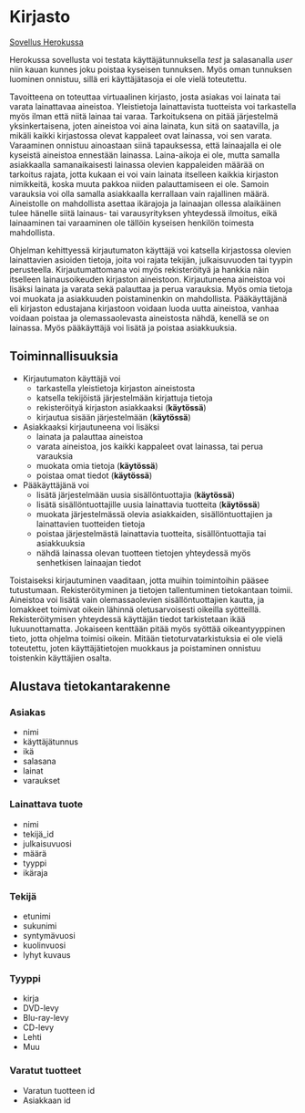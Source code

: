 # Kirjasto

[Sovellus Herokussa](http://tsoha-kirjasto.herokuapp.com/)

Herokussa sovellusta voi testata käyttäjätunnuksella *test* ja salasanalla *user* niin kauan kunnes joku poistaa kyseisen tunnuksen. Myös oman tunnuksen luominen onnistuu, sillä eri käyttäjätasoja ei ole vielä toteutettu.

Tavoitteena on toteuttaa virtuaalinen kirjasto, josta asiakas voi lainata tai varata lainattavaa aineistoa. Yleistietoja lainattavista tuotteista voi tarkastella myös ilman että niitä lainaa tai varaa. Tarkoituksena on pitää järjestelmä yksinkertaisena, joten aineistoa voi aina lainata, kun sitä on saatavilla, ja mikäli kaikki kirjastossa olevat kappaleet ovat lainassa, voi sen varata. Varaaminen onnistuu ainoastaan siinä tapauksessa, että lainaajalla ei ole kyseistä aineistoa ennestään lainassa. Laina-aikoja ei ole, mutta samalla asiakkaalla samanaikaisesti lainassa olevien kappaleiden määrää on tarkoitus rajata, jotta kukaan ei voi vain lainata itselleen kaikkia kirjaston nimikkeitä, koska muuta pakkoa niiden palauttamiseen ei ole. Samoin varauksia voi olla samalla asiakkaalla kerrallaan vain rajallinen määrä. Aineistolle on mahdollista asettaa ikärajoja ja lainaajan ollessa alaikäinen tulee hänelle siitä lainaus- tai varausyrityksen yhteydessä ilmoitus, eikä lainaaminen tai varaaminen ole tällöin kyseisen henkilön toimesta mahdollista.

Ohjelman kehittyessä kirjautumaton käyttäjä voi katsella kirjastossa olevien lainattavien asioiden tietoja, joita voi rajata tekijän, julkaisuvuoden tai tyypin perusteella. Kirjautumattomana voi myös rekisteröityä ja hankkia näin itselleen lainausoikeuden kirjaston aineistoon. Kirjautuneena aineistoa voi lisäksi lainata ja varata sekä palauttaa ja perua varauksia. Myös omia tietoja voi muokata ja asiakkuuden poistaminenkin on mahdollista. Pääkäyttäjänä eli kirjaston edustajana kirjastoon voidaan luoda uutta aineistoa, vanhaa voidaan poistaa ja olemassaolevasta aineistosta nähdä, kenellä se on lainassa. Myös pääkäyttäjä voi lisätä ja poistaa asiakkuuksia.

## Toiminnallisuuksia

* Kirjautumaton käyttäjä voi
    * tarkastella yleistietoja kirjaston aineistosta
    * katsella tekijöistä järjestelmään kirjattuja tietoja
    * rekisteröityä kirjaston asiakkaaksi (**käytössä**)
    * kirjautua sisään järjestelmään (**käytössä**)
* Asiakkaaksi kirjautuneena voi lisäksi
    * lainata ja palauttaa aineistoa
    * varata aineistoa, jos kaikki kappaleet ovat lainassa, tai perua varauksia
    * muokata omia tietoja (**käytössä**)
    * poistaa omat tiedot (**käytössä**)
* Pääkäyttäjänä voi 
    * lisätä järjestelmään uusia sisällöntuottajia (**käytössä**)
    * lisätä sisällöntuottajille uusia lainattavia tuotteita (**käytössä**)
    * muokata järjestelmässä olevia asiakkaiden, sisällöntuottajien ja lainattavien tuotteiden tietoja
    * poistaa järjestelmästä lainattavia tuotteita, sisällöntuottajia tai asiakkuuksia
    * nähdä lainassa olevan tuotteen tietojen yhteydessä myös senhetkisen lainaajan tiedot

Toistaiseksi kirjautuminen vaaditaan, jotta muihin toimintoihin pääsee tutustumaan. Rekisteröityminen ja tietojen tallentuminen tietokantaan toimii. Aineistoa voi lisätä vain olemassaolevien sisällöntuottajien kautta, ja lomakkeet toimivat oikein lähinnä oletusarvoisesti oikeilla syötteillä. Rekisteröitymisen yhteydessä käyttäjän tiedot tarkistetaan ikää lukuunottamatta. Jokaiseen kenttään pitää myös syöttää oikeantyyppinen tieto, jotta ohjelma toimisi oikein. Mitään tietoturvatarkistuksia ei ole vielä toteutettu, joten käyttäjätietojen muokkaus ja poistaminen onnistuu toistenkin käyttäjien osalta.

## Alustava tietokantarakenne

### Asiakas
* nimi
* käyttäjätunnus
* ikä
* salasana
* lainat
* varaukset

### Lainattava tuote
* nimi
* tekijä_id
* julkaisuvuosi
* määrä
* tyyppi
* ikäraja

### Tekijä
* etunimi
* sukunimi
* syntymävuosi
* kuolinvuosi
* lyhyt kuvaus

### Tyyppi
* kirja
* DVD-levy
* Blu-ray-levy
* CD-levy
* Lehti
* Muu

### Varatut tuotteet
* Varatun tuotteen id
* Asiakkaan id
